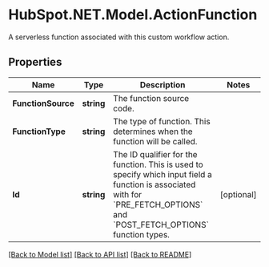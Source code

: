 # HubSpot.NET.Model.ActionFunction
A serverless function associated with this custom workflow action.

## Properties

Name | Type | Description | Notes
------------ | ------------- | ------------- | -------------
**FunctionSource** | **string** | The function source code. | 
**FunctionType** | **string** | The type of function. This determines when the function will be called. | 
**Id** | **string** | The ID qualifier for the function. This is used to specify which input field a function is associated with for &#x60;PRE_FETCH_OPTIONS&#x60; and &#x60;POST_FETCH_OPTIONS&#x60; function types. | [optional] 

[[Back to Model list]](../README.md#documentation-for-models) [[Back to API list]](../README.md#documentation-for-api-endpoints) [[Back to README]](../README.md)

